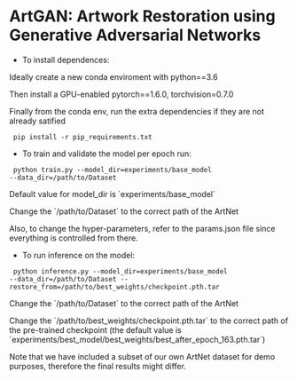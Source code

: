 # ArtGAN: Artwork Restoration using Generative Adversarial Networks

* To install dependences:

<p> Ideally create a new conda enviroment with python==3.6</p>
<p> Then install a GPU-enabled pytorch==1.6.0, torchvision=0.7.0</p>
<p> Finally from the conda env, run the extra dependencies if they are not already satified</p>
<code> pip install -r pip_requirements.txt</code>  
<p></p>

* To train and validate the model per epoch run:

<code> python train.py --model_dir=experiments/base_model --data_dir=/path/to/Dataset </code>

<p>Default value for model_dir is `experiments/base_model`</p>
<p>Change the `/path/to/Dataset` to the correct path of the ArtNet</p>
<p>Also, to change the hyper-parameters, refer to the params.json file since everything is controlled from there.</p>

* To run inference on the model:

<code> python inference.py --model_dir=experiments/base_model --data_dir=/path/to/Dataset -- restore_from=/path/to/best_weights/checkpoint.pth.tar </code>

<p>Change the `/path/to/Dataset` to the correct path of the ArtNet</p>
<p>Change the `/path/to/best_weights/checkpoint.pth.tar` to the correct path of the pre-trained checkpoint (the default value is `experiments/best_model/best_weights/best_after_epoch_163.pth.tar`)</p>

Note that we have included a subset of our own ArtNet dataset for demo purposes, therefore the final results might differ.